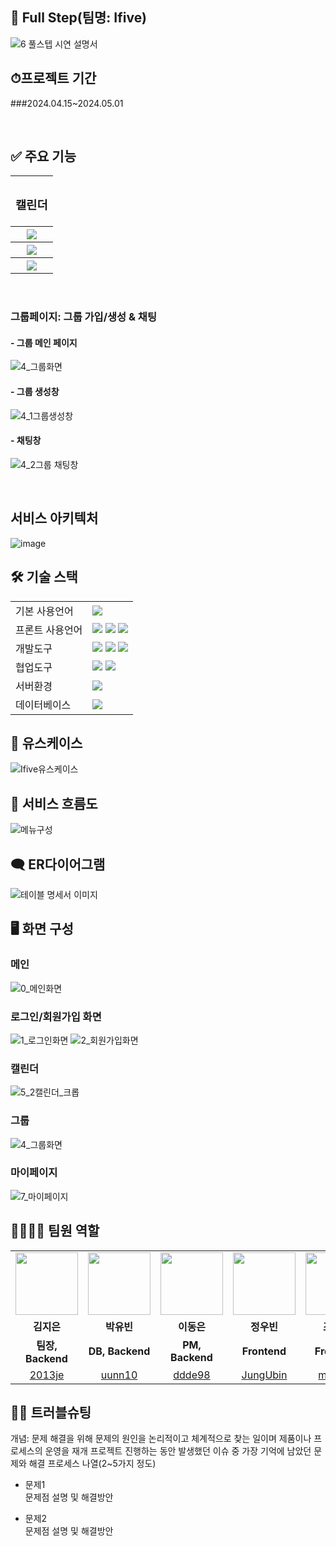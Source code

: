 ## 📅 Full Step(팀명: Ifive)
![6  풀스텝 시연 설명서](https://github.com/2024-SMHRD-IS-BigData-1/IfivePJ/assets/161554781/ec7f0296-5526-4d8f-a75e-ded2e3b686da)
<br>
## ⏱프로젝트 기간 
###2024.04.15~2024.05.01

<br>

## ✅ 주요 기능
<table>
  <tr>
    <th colspan="2"><h3>캘린더</h3></th>
  </tr>
  <tr>
    <th colspan="2"><img src="https://github.com/2024-SMHRD-IS-BigData-1/IfivePJ/assets/161554781/87301563-4fe1-4e0d-872c-0f6edb5a59c7"></th>
  </tr>
  <tr>
    <th colspan="2"><img src="https://github.com/2024-SMHRD-IS-BigData-1/IfivePJ/assets/161554781/d24a9c26-d214-4815-888d-2136e046d1a5"></th>
  </tr>
  <tr>
    <th colspan="2"><img src="https://github.com/2024-SMHRD-IS-BigData-1/IfivePJ/assets/161554781/b411ac50-5199-43c1-8c81-0cbff93dde8d"></th>
  </tr>
</table>

<br>

### 그룹페이지: 그룹 가입/생성 & 채팅
#### - 그룹 메인 페이지
![4_그룹화면](https://github.com/2024-SMHRD-IS-BigData-1/IfivePJ/assets/161554781/618afe15-0f3a-4b35-adc0-7b4993cdd4a7)
#### - 그룹 생성창
![4_1그룹생성창](https://github.com/2024-SMHRD-IS-BigData-1/IfivePJ/assets/161554781/3813deb7-3a70-4091-9a2d-ea701b83dda4)
#### - 채팅창
![4_2그룹 채팅창](https://github.com/2024-SMHRD-IS-BigData-1/IfivePJ/assets/161554781/e15f2946-2d25-498a-8e1a-1a771fc2e9dc)

<br>

## 서비스 아키텍처
![image](https://github.com/2024-SMHRD-IS-BigData-1/IfivePJ/assets/164446363/a3dd9f02-3cc7-4178-b7d2-e9cab886abd7)



## 🛠 기술 스택
<table>
  <tr>
    <td>기본 사용언어</td>
    <td><img src="https://img.shields.io/badge/Java-007396?style=for-the-badge&logo=java&logoColor=white"/> </td>
  </tr>
  <tr>
    <td>프론트 사용언어</td>
    <td>
      <img src="https://img.shields.io/badge/javascript-F7DF1E?style=for-the-badge&logo=javascript&logoColor=black">
      <img src="https://img.shields.io/badge/HTML-E34F26?style=for-the-badge&logo=html5&logoColor=white">
      <img src="https://img.shields.io/badge/CSS-1572B6?style=for-the-badge&logo=css3&logoColor=white">
    </td>
  </tr>
  
  <tr>
    <td>개발도구</td>
    <td>
      <img src="https://img.shields.io/badge/Eclipse-2C2255?style=for-the-badge&logo=Eclipse&logoColor=white"/> 
      <img src="https://img.shields.io/badge/VSCode-007ACC?style=for-the-badge&logo=VisualStudioCode&logoColor=white"/>
      <img src="https://img.shields.io/badge/Jupyter-F37626?style=for-the-badge&logo=Jupyter&logoColor=white"/>
    </td>
  </tr>
  
  <tr>
    <td>협업도구</td>
    <td>
      <img src="https://img.shields.io/badge/Git-F05032?style=for-the-badge&logo=Git&logoColor=white"/> 
      <img src="https://img.shields.io/badge/GitHub-181717?style=for-the-badge&logo=GitHub&logoColor=white"/>
    </td>
  </tr>
  
  <tr>
    <td>서버환경</td>
    <td><img src="https://img.shields.io/badge/Apache Tomcat 9.0-D22128?style=for-the-badge&logo=Apache Tomcat&logoColor=white"/> </td>
  </tr>
  
  <tr>
    <td>데이터베이스</td>
    <td><img src="https://img.shields.io/badge/Oracle 11g-F80000?style=for-the-badge&logo=Oracle&logoColor=white"/></td>
  </tr>
</table>


## 📝 유스케이스
![Ifive유스케이스](https://github.com/2024-SMHRD-IS-BigData-1/IfivePJ/assets/161554781/0b8288e1-6e6e-48c3-a248-c54cb0e29ad1)
<br>

## 📑 서비스 흐름도
![메뉴구성](https://github.com/2024-SMHRD-IS-BigData-1/IfivePJ/assets/161554781/ca3c2585-c512-497b-99ea-a540c05c13c6)
<br>

## 🗨 ER다이어그램
![테이블 명세서 이미지](https://github.com/2024-SMHRD-IS-BigData-1/IfivePJ/assets/161554781/c9b67e99-7516-4295-9f31-472640caa046)
<br>

## 🖥 화면 구성
### 메인
![0_메인화면]()
<br>
### 로그인/회원가입 화면
![1_로그인화면](https://github.com/2024-SMHRD-IS-BigData-1/IfivePJ/assets/161554781/9bc6041c-0e17-4216-ab0b-62ad70be7413)
![2_회원가입화면](https://github.com/2024-SMHRD-IS-BigData-1/IfivePJ/assets/161554781/39e7fcaa-8949-4fa2-81db-2de263db66d6)

### 캘린더
![5_2캘린더_크롭](https://github.com/2024-SMHRD-IS-BigData-1/IfivePJ/assets/161554781/b59d3a82-4b20-418b-95e1-8fa3f2966a37)
<br>

### 그룹
![4_그룹화면](https://github.com/2024-SMHRD-IS-BigData-1/IfivePJ/assets/161554781/5cadb781-36d4-45b4-9c62-6f8824fdb987)
<br>

### 마이페이지
![7_마이페이지](https://github.com/2024-SMHRD-IS-BigData-1/IfivePJ/assets/161554781/efee0736-a54e-4bda-ae4f-3682b2b36d7b)
<br>

## 👨‍👩‍👦‍👦 팀원 역할
<table>
  <tr>
    <td align="center"><img src="https://github.com/2024-SMHRD-IS-BigData-1/IfivePJ/assets/161554781/509c7af3-e2e0-400f-bd29-413988a7200a" width="100" height="100"/></td>
    <td align="center"><img src="https://github.com/2024-SMHRD-IS-BigData-1/IfivePJ/assets/161554781/01d13045-05ed-4551-9c27-ad96da713be5)" width="100" height="100"/></td>
    <td align="center"><img src="https://github.com/2024-SMHRD-IS-BigData-1/IfivePJ/assets/161554781/7d8d72f8-ba37-4992-a307-8ac8ea78f16e" width="100" height="100"/></td>
    <td align="center"><img src="https://github.com/2024-SMHRD-IS-BigData-1/IfivePJ/assets/161554781/dc79eff0-7294-48b5-a066-3ea0f0f0fc2b" width="100" height="100"/></td>
    <td align="center"><img src="https://github.com/2024-SMHRD-IS-BigData-1/IfivePJ/assets/161554781/d5273874-3e99-4ada-a91a-09d1d715f3ee" width="100" height="100"/></td>
  </tr>
  <tr>
    <td align="center"><strong>김지은</strong></td>
    <td align="center"><strong>박유빈</strong></td>
    <td align="center"><strong>이동은</strong></td>
    <td align="center"><strong>정우빈</strong></td>
    <td align="center"><strong>조민정</strong></td>
  </tr>
  <tr>
    <td align="center"><b>팀장, Backend</b></td>
    <td align="center"><b>DB, Backend</b></td>
    <td align="center"><b>PM, Backend</b></td>
    <td align="center"><b>Frontend</b></td>
    <td align="center"><b>Frontend</b></td>
  </tr>
  <tr>
    <td align="center"><a href="https://github.com/2013je" target='_blank'>2013je</a></td>
    <td align="center"><a href="https://github.com/uunn10" target='_blank'>uunn10</a></td>
    <td align="center"><a href="https://github.com/ddde98" target='_blank'>ddde98</a></td>
    <td align="center"><a href="https://github.com/JungUbin" target='_blank'>JungUbin</a></td>
    <td align="center"><a href="https://github.com/mj4226" target='_blank'>mj4226</a></td>
  </tr>
</table>

## 🤾‍♂️ 트러블슈팅
개념: 문제 해결을 위해 문제의 원인을 논리적이고 체계적으로 찾는 일이며 제품이나 프로세스의 운영을 재개
프로젝트 진행하는 동안 발생했던 이슈 중 가장 기억에 남았던 문제와 해결 프로세스 나열(2~5가지 정도)
  
* 문제1<br>
 문제점 설명 및 해결방안
 
* 문제2<br>
 문제점 설명 및 해결방안
